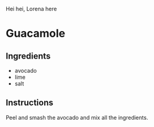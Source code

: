Hei hei, Lorena here 

# Guacamole
## Ingredients
* avocado
* lime
* salt
## Instructions
Peel and smash the avocado and mix all the ingredients.
